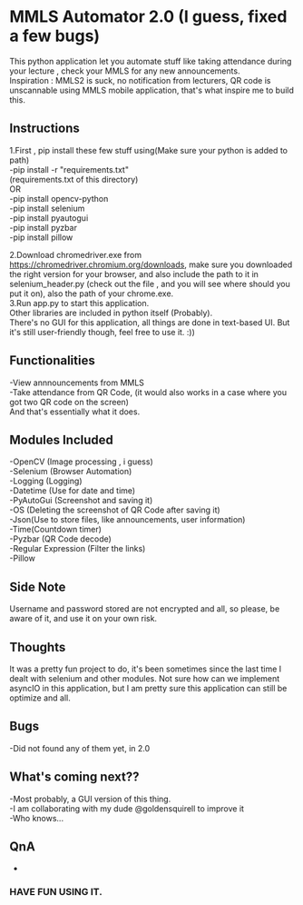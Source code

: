 # MMLS Automator 2.0 (I guess, fixed a few bugs)
This python application let you automate stuff like taking attendance during your lecture , check your MMLS for any new announcements.
<br>
Inspiration : MMLS2 is suck, no notification from lecturers, QR code is unscannable using MMLS mobile application, that's what inspire me to build this.

## Instructions
1.First , pip install these few stuff using(Make sure your python is added to path)
<br>
-pip install -r "requirements.txt"
<br>
(requirements.txt of this directory)
<br>
OR
<br>
-pip install opencv-python
<br>
-pip install selenium
<br>
-pip install pyautogui
<br>
-pip install pyzbar
<br>
-pip install pillow
<br>

2.Download chromedriver.exe from https://chromedriver.chromium.org/downloads, make sure you downloaded the right version for your browser, and also include the path to it in selenium_header.py (check out the file , and you will see where should you put it on), also the path of your chrome.exe.
<br>
3.Run app.py to start this application.
<br>
Other libraries are included in python itself (Probably).
<br>
There's no GUI for this application, all things are done in text-based UI. But it's still user-friendly though, feel free to use it. :))

## Functionalities
-View annnouncements from MMLS
<br>
-Take attendance from QR Code, (it would also works in a case where you got two QR code on the screen)
<br>
And that's essentially what it does.

## Modules Included
-OpenCV (Image processing , i guess)
<br>
-Selenium (Browser Automation)
<br>
-Logging (Logging)
<br>
-Datetime (Use for date and time)
<br>
-PyAutoGui (Screenshot and saving it)
<br>
-OS (Deleting the screenshot of QR Code after saving it)
<br>
-Json(Use to store files, like announcements, user information)
<br>
-Time(Countdown timer)
<br>
-Pyzbar (QR Code decode)
<br>
-Regular Expression (Filter the links)
<br>
-Pillow

## Side Note
Username and password stored are not encrypted and all, so please, be aware of it, and use it on your own risk.

## Thoughts
It was a pretty fun project to do, it's been sometimes since the last time I dealt with selenium and other modules. Not sure how can we implement asyncIO in this application, but I am pretty sure this application can still be optimize and all.

## Bugs
-Did not found any of them yet, in 2.0

## What's coming next??
-Most probably, a GUI version of this thing.
<br>
-I am collaborating with my dude @goldensquirell to improve it
<br>
-Who knows...

## QnA
-

### HAVE FUN USING IT.
